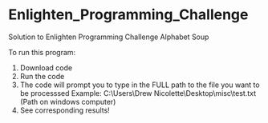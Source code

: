 # Enlighten_Programming_Challenge
Solution to Enlighten Programming Challenge Alphabet Soup

To run this program:

1. Download code
2. Run the code
3. The code will prompt you to type in the FULL path to the file you want to be processsed
Example: C:\\Users\\Drew Nicolette\\Desktop\\misc\\test.txt 
(Path on windows computer)
4. See corresponding results!

